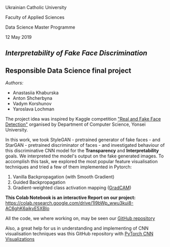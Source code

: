 
<p align="center">

Ukrainian Catholic University  

Faculty of Applied Sciences

Data Science Master Programme

12 May 2019

## *Interpretability of Fake Face Discrimination*
## Responsible Data Science final project  

*Authors:*
- Anastasiia Khaburska
- Anton Shcherbyna
- Vadym Korshunov
- Yaroslava Lochman
</p>

The project idea was inspired by Kaggle competition ["Real and Fake Face Detection"](https://www.kaggle.com/ciplab/real-and-fake-face-detection) organised by Department of Computer Science, Yonsei University. 

In this work, we took StyleGAN - pretrained generator of fake faces - and StarGAN - pretrained discriminator of faces - and investigated behaviour of this discriminative CNN model for the **Transparency** and **Interpretability** goals. We interpreted the model's output on the fake generated images. To accomplish this task, we  explored the most popular feature visualisation techniques and tried a few of them implemented in Pytorch:

1.  Vanilla Backpropagation (with Smooth Gradient)
2.  Guided Backpropagation
3.  Gradient-weighted class activation mapping ([GradCAM](https://arxiv.org/pdf/1610.02391.pdf))

**This Colab Notebook is an interactive Report on our project:** https://colab.research.google.com/drive/1I9bWp_wwu3kui8-AC6ghK6aikyE5XBIo

All the code, we where working on, may be seen our [GitHub repository](https://github.com/Anastasiia-Khab/responsible-ds-final-project)

Also, a great help for us in understanding and implementing of CNN visualisation techniques 
was this GitHub repository with [PyTorch CNN Visualizations](https://github.com/utkuozbulak/pytorch-cnn-visualizations)
